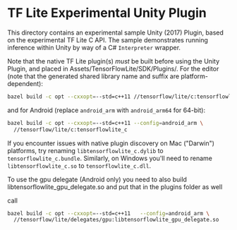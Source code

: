 # TF Lite Experimental Unity Plugin

This directory contains an experimental sample Unity (2017) Plugin, based on
the experimental TF Lite C API. The sample demonstrates running inference within
Unity by way of a C# `Interpreter` wrapper.

Note that the native TF Lite plugin(s) *must* be built before using the Unity
Plugin, and placed in Assets/TensorFlowLite/SDK/Plugins/. For the editor (note
that the generated shared library name and suffix are platform-dependent):

```sh
bazel build -c opt --cxxopt=--std=c++11 //tensorflow/lite/c:tensorflowlite_c
```

and for Android (replace `android_arm` with `android_arm64` for 64-bit):

```sh
bazel build -c opt --cxxopt=--std=c++11 --config=android_arm \
  //tensorflow/lite/c:tensorflowlite_c
```

If you encounter issues with native plugin discovery on Mac ("Darwin")
platforms, try renaming `libtensorflowlite_c.dylib` to `tensorflowlite_c.bundle`.
Similarly, on Windows you'll need to rename `libtensorflowlite_c.so` to
`tensorflowlite_c.dll`.

To use the gpu delegate (Android only) you need to also build 
libtensorflowlite_gpu_delegate.so and put that in the plugins folder as well

call
```sh
bazel build -c opt --cxxopt=--std=c++11   --config=android_arm \
  //tensorflow/lite/delegates/gpu:libtensorflowlite_gpu_delegate.so
```
